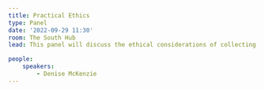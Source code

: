 ```yaml
---
title: Practical Ethics
type: Panel
date: '2022-09-29 11:30'
room: The South Hub
lead: This panel will discuss the ethical considerations of collecting and distributing data from space. It will provide practical guidance on conducting our work in an ethical manner. 

people:
    speakers:
        - Denise McKenzie
---
```

